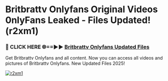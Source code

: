 # Britbrattv Onlyfans Original Videos 0nlyFans Leaked - Files Updated! (r2xm1)

<h3>🔴 CLICK HERE 🌐==►► <a href="https://tinyurl.com/ehrbuxhb" rel="nofollow">Britbrattv Onlyfans Updated Files</a></h3>

Get Britbrattv Onlyfans and all content. Now you can access all videos and pictures of Britbrattv Onlyfans. New Updated Files 2025!

[![r2xm1](https://i.imgur.com/lVYEuWS.gif)](https://tinyurl.com/ehrbuxhb)
